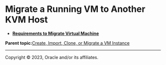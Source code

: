 # Migrate a Running VM to Another KVM Host

-   **[Requirements to Migrate Virtual Machine](../topics/cockpit-kvm_migrate_virtual_machine.md)**  


**Parent topic:**[Create, Import, Clone, or Migrate a VM Instance](../topics/create_clone_or_migrate_a_virtual_machine.md)

---

Copyright © 2023, Oracle and/or its affiliates.

